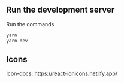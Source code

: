 ## Run the development server

Run the commands

```bash
yarn
yarn dev
```

## Icons

Icon-docs: https://react-ionicons.netlify.app/
